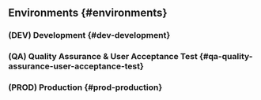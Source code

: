 ## Environments {#environments}

### (DEV) Development {#dev-development}

### (QA) Quality Assurance &amp; User Acceptance Test {#qa-quality-assurance-user-acceptance-test}

### (PROD) Production {#prod-production}